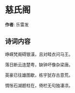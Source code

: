 # 慈氏阁

**作者**: 乐雷发

## 诗词内容

峥嵘梵阁碍银潢，且对畦衣问马王。

落日断云连楚粤，缺钟坏像杂梁唐。

英豪已往雄图歇，栋宇犹存古意荒。

惆怅石湖题柱在，倚栏无句独凄凉。

